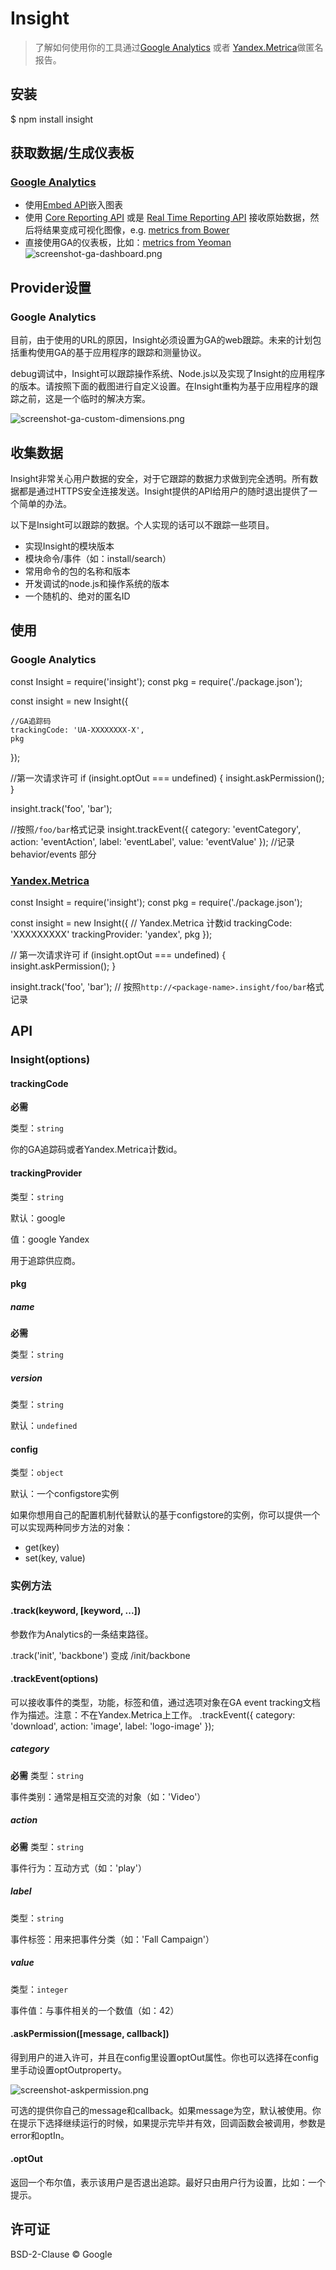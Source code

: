 # Insight
> 了解如何使用你的工具通过[Google Analytics](https://baike.baidu.com/item/google%20analytics/74509?fr=aladdin) 或者 [Yandex.Metrica](https://metrica.yandex.com/about?)做匿名报告。
## 安装
  $ npm install insight
## 获取数据/生成仪表板
### [Google Analytics](https://baike.baidu.com/item/google%20analytics/74509?fr=aladdin)
* 使用[Embed API](https://developers.google.com/analytics/devguides/reporting/embed/v1/)嵌入图表
* 使用 [Core Reporting API](https://developers.google.com/analytics/devguides/reporting/core/v3/) 或是 [Real Time Reporting API](https://developers.google.com/analytics/devguides/reporting/realtime/v3/) 接收原始数据，然后将结果变成可视化图像，e.g. [metrics from Bower](https://bower.io/stats/)
* 直接使用GA的仪表板，比如：[metrics from Yeoman](http://yeoman.io/)
![screenshot-ga-dashboard.png](https://github.com/yeoman/insight/blob/master/screenshot-ga-dashboard.png)
## Provider设置
### Google Analytics
目前，由于使用的URL的原因，Insight必须设置为GA的web跟踪。未来的计划包括重构使用GA的基于应用程序的跟踪和测量协议。

debug调试中，Insight可以跟踪操作系统、Node.js以及实现了Insight的应用程序的版本。请按照下面的截图进行自定义设置。在Insight重构为基于应用程序的跟踪之前，这是一个临时的解决方案。

![screenshot-ga-custom-dimensions.png](https://github.com/yeoman/insight/blob/master/screenshot-ga-custom-dimensions.png)
## 收集数据
Insight非常关心用户数据的安全，对于它跟踪的数据力求做到完全透明。所有数据都是通过HTTPS安全连接发送。Insight提供的API给用户的随时退出提供了一个简单的办法。

以下是Insight可以跟踪的数据。个人实现的话可以不跟踪一些项目。
* 实现Insight的模块版本
* 模块命令/事件（如：install/search）
* 常用命令的包的名称和版本
* 开发调试的node.js和操作系统的版本
* 一个随机的、绝对的匿名ID
## 使用
### Google Analytics
  const Insight = require('insight');
  const pkg = require('./package.json');
  
  const insight = new Insight({
  
	//GA追踪码
	trackingCode: 'UA-XXXXXXXX-X',
	pkg
  });
  
  //第一次请求许可
  if (insight.optOut === undefined) {
	  insight.askPermission();
  }

  insight.track('foo', 'bar');
  
  //按照`/foo/bar`格式记录
  insight.trackEvent({
	  category: 'eventCategory',
	  action: 'eventAction',
	  label: 'eventLabel',
	  value: 'eventValue'
  });
  //记录behavior/events 部分
### [Yandex.Metrica](https://metrica.yandex.com/about?)
  const Insight = require('insight');
  const pkg = require('./package.json');
  
  const insight = new Insight({
	  // Yandex.Metrica 计数id
	  trackingCode: 'XXXXXXXXX'
	  trackingProvider: 'yandex',
	  pkg
  });
  
  // 第一次请求许可
  if (insight.optOut === undefined) {
	  insight.askPermission();
  }
  
  insight.track('foo', 'bar');
  // 按照`http://<package-name>.insight/foo/bar`格式记录
## API
### Insight(options)
#### trackingCode
**必需**

类型：`string`

你的GA追踪码或者Yandex.Metrica计数id。
#### trackingProvider
类型：`string`

默认：google

值：google Yandex

用于追踪供应商。

#### pkg
##### name
**必需**

类型：`string`
##### version
类型：`string`

默认：`undefined`
#### config
类型：`object`

默认：一个configstore实例

如果你想用自己的配置机制代替默认的基于configstore的实例，你可以提供一个可以实现两种同步方法的对象：
* get(key)
* set(key, value)
### 实例方法
#### .track(keyword, [keyword, ...])
参数作为Analytics的一条结束路径。

.track('init', 'backbone') 变成 /init/backbone
#### .trackEvent(options)
可以接收事件的类型，功能，标签和值，通过选项对象在GA event tracking文档作为描述。注意：不在Yandex.Metrica上工作。
  .trackEvent({
	  category: 'download',
	  action: 'image',
	  label: 'logo-image'
  });
##### category
**必需**
类型：`string`

事件类别：通常是相互交流的对象（如：'Video'）
##### action
**必需**
类型：`string`

事件行为：互动方式（如：'play'）
##### label
类型：`string`

事件标签：用来把事件分类（如：'Fall Campaign'）
##### value
类型：`integer`

事件值：与事件相关的一个数值（如：42）
#### .askPermission([message, callback])
得到用户的进入许可，并且在config里设置optOut属性。你也可以选择在config里手动设置optOutproperty。

![screenshot-askpermission.png](https://github.com/yeoman/insight/blob/master/screenshot-askpermission.png)

可选的提供你自己的message和callback。如果message为空，默认被使用。你在提示下选择继续运行的时候，如果提示完毕并有效，回调函数会被调用，参数是error和optIn。
#### .optOut
返回一个布尔值，表示该用户是否退出追踪。最好只由用户行为设置，比如：一个提示。
## 许可证
BSD-2-Clause © Google








